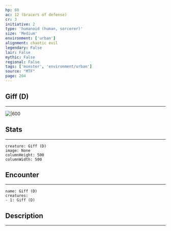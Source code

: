 ```yaml
---
hp: 60
ac: 12 (bracers of defense)
cr: 3
initiative: 2
type: 'humanoid (human, sorcerer)'    
size: 'Medium'
environment: ['urban']
alignment: chaotic evil
legendary: False
lair: False
mythic: False
regional: False
tags: ['monster', 'environment/urban']
source: "MTF"
page: 204
---
```


## Giff (D)
---

![|600](D:/Program%20Files/5e.tools/img/bestiary/MTF/Giff.jpg)

## Stats
---

```statblock
creature: Giff (D)
image: None
columnHeight: 500
columnWidth: 500
```

## Encounter
---

```encounter-table
name: Giff (D)
creatures:
- 1: Giff (D)
```

## Description
---




